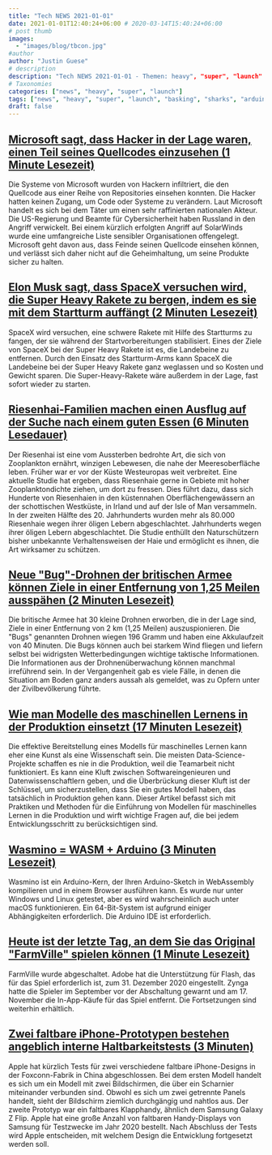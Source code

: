 ```yaml
---
title: "Tech NEWS 2021-01-01"
date: 2021-01-01T12:40:24+06:00 # 2020-03-14T15:40:24+06:00
# post thumb
images:
  - "images/blog/tbcon.jpg"
#author
author: "Justin Guese"
# description
description: "Tech NEWS 2021-01-01 - Themen: heavy", "super", "launch"
# Taxonomies
categories: ["news", "heavy", "super", "launch"]
tags: ["news", "heavy", "super", "launch", "basking", "sharks", "arduino"]
draft: false
---
```


## [Microsoft sagt, dass Hacker in der Lage waren, einen Teil seines Quellcodes einzusehen (1 Minute Lesezeit)](https://www.theverge.com/2020/12/31/22208401/microsoft-solarwinds-source-code-russian-hackers?scrolla=5eb6d68b7fedc32c19ef33b4/1/01000176bda15f33-8f461c7a-15b0-459c-9807-dd41ab00dff2-000000/ZKmbCntUJKpAUnAZGGstGz69nN-pIuRq6IXq8Fvsf18=174)

 Die Systeme von Microsoft wurden von Hackern infiltriert, die den Quellcode aus einer Reihe von Repositories einsehen konnten. Die Hacker hatten keinen Zugang, um Code oder Systeme zu verändern. Laut Microsoft handelt es sich bei dem Täter um einen sehr raffinierten nationalen Akteur. Die US-Regierung und Beamte für Cybersicherheit haben Russland in den Angriff verwickelt. Bei einem kürzlich erfolgten Angriff auf SolarWinds wurde eine umfangreiche Liste sensibler Organisationen offengelegt. Microsoft geht davon aus, dass Feinde seinen Quellcode einsehen können, und verlässt sich daher nicht auf die Geheimhaltung, um seine Produkte sicher zu halten.

## [Elon Musk sagt, dass SpaceX versuchen wird, die Super Heavy Rakete zu bergen, indem es sie mit dem Startturm auffängt (2 Minuten Lesezeit)](https://techcrunch.com/2020/12/30/elon-musk-says-spacex-will-attempt-to-recover-super-heavy-rocket-by-catching-it-with-launch-tower//1/01000176bda15f33-8f461c7a-15b0-459c-9807-dd41ab00dff2-000000/EuHuZDZYaS8YX-o_X9lyWSJuX075bnaWA-YBRBL9dag=174)

 SpaceX wird versuchen, eine schwere Rakete mit Hilfe des Startturms zu fangen, der sie während der Startvorbereitungen stabilisiert. Eines der Ziele von SpaceX bei der Super Heavy Rakete ist es, die Landebeine zu entfernen. Durch den Einsatz des Startturm-Arms kann SpaceX die Landebeine bei der Super Heavy Rakete ganz weglassen und so Kosten und Gewicht sparen. Die Super-Heavy-Rakete wäre außerdem in der Lage, fast sofort wieder zu starten.

## [Riesenhai-Familien machen einen Ausflug auf der Suche nach einem guten Essen (6 Minuten Lesedauer)](https://arstechnica.com/science/2020/12/basking-shark-families-go-on-road-trips-in-search-of-fine-dining//1/01000176bda15f33-8f461c7a-15b0-459c-9807-dd41ab00dff2-000000/zaGDBWk5XQadiGCKNXgMYehTdlsDLmMjCdgm7MCqjhg=174)

 Der Riesenhai ist eine vom Aussterben bedrohte Art, die sich von Zooplankton ernährt, winzigen Lebewesen, die nahe der Meeresoberfläche leben. Früher war er vor der Küste Westeuropas weit verbreitet. Eine aktuelle Studie hat ergeben, dass Riesenhaie gerne in Gebiete mit hoher Zooplanktondichte ziehen, um dort zu fressen. Dies führt dazu, dass sich Hunderte von Riesenhaien in den küstennahen Oberflächengewässern an der schottischen Westküste, in Irland und auf der Isle of Man versammeln. In der zweiten Hälfte des 20. Jahrhunderts wurden mehr als 80.000 Riesenhaie wegen ihrer öligen Lebern abgeschlachtet. Jahrhunderts wegen ihrer öligen Lebern abgeschlachtet. Die Studie enthüllt den Naturschützern bisher unbekannte Verhaltensweisen der Haie und ermöglicht es ihnen, die Art wirksamer zu schützen.

## [Neue "Bug"-Drohnen der britischen Armee können Ziele in einer Entfernung von 1,25 Meilen ausspähen (2 Minuten Lesezeit)](https://interestingengineering.com/new-uk-army-bug-drones-can-spy-on-targets-125-miles-away/1/01000176bda15f33-8f461c7a-15b0-459c-9807-dd41ab00dff2-000000/wwIiLllYcX3609nrmHycWntPB4LQF-AFgTffco1uWPA=174)

 Die britische Armee hat 30 kleine Drohnen erworben, die in der Lage sind, Ziele in einer Entfernung von 2 km (1,25 Meilen) auszuspionieren. Die "Bugs" genannten Drohnen wiegen 196 Gramm und haben eine Akkulaufzeit von 40 Minuten. Die Bugs können auch bei starkem Wind fliegen und liefern selbst bei widrigsten Wetterbedingungen wichtige taktische Informationen. Die Informationen aus der Drohnenüberwachung können manchmal irreführend sein. In der Vergangenheit gab es viele Fälle, in denen die Situation am Boden ganz anders aussah als gemeldet, was zu Opfern unter der Zivilbevölkerung führte.

## [Wie man Modelle des maschinellen Lernens in der Produktion einsetzt (17 Minuten Lesezeit)](https://stackoverflow.blog/2020/10/12/how-to-put-machine-learning-models-into-production//1/01000176bda15f33-8f461c7a-15b0-459c-9807-dd41ab00dff2-000000/BTeLYp-KzXNPYuu97FEzgiRlLHF7R5hjl7wjuuyaT9Y=174)

 Die effektive Bereitstellung eines Modells für maschinelles Lernen kann eher eine Kunst als eine Wissenschaft sein. Die meisten Data-Science-Projekte schaffen es nie in die Produktion, weil die Teamarbeit nicht funktioniert. Es kann eine Kluft zwischen Softwareingenieuren und Datenwissenschaftlern geben, und die Überbrückung dieser Kluft ist der Schlüssel, um sicherzustellen, dass Sie ein gutes Modell haben, das tatsächlich in Produktion gehen kann. Dieser Artikel befasst sich mit Praktiken und Methoden für die Einführung von Modellen für maschinelles Lernen in die Produktion und wirft wichtige Fragen auf, die bei jedem Entwicklungsschritt zu berücksichtigen sind.

## [Wasmino = WASM + Arduino (3 Minuten Lesezeit)](https://blog.yifangu.com/2020/12/30/wasmino-wasm-arduino-running-arduino-code-in-browser//1/01000176bda15f33-8f461c7a-15b0-459c-9807-dd41ab00dff2-000000/zbDpCAjY-mdqNp2zyWNU6wEKLXM0mIEPMyChUQ7UXR4=174)

 Wasmino ist ein Arduino-Kern, der Ihren Arduino-Sketch in WebAssembly kompilieren und in einem Browser ausführen kann. Es wurde nur unter Windows und Linux getestet, aber es wird wahrscheinlich auch unter macOS funktionieren. Ein 64-Bit-System ist aufgrund einiger Abhängigkeiten erforderlich. Die Arduino IDE ist erforderlich.

## [Heute ist der letzte Tag, an dem Sie das Original "FarmVille" spielen können (1 Minute Lesezeit)](https://www.engadget.com/farmville-shutting-down-today-143443993.html/1/01000176bda15f33-8f461c7a-15b0-459c-9807-dd41ab00dff2-000000/2_traCvMESdqoJixgHUesKNua0YrQ-vQYMHlYlpj-uo=174)

 FarmVille wurde abgeschaltet. Adobe hat die Unterstützung für Flash, das für das Spiel erforderlich ist, zum 31. Dezember 2020 eingestellt. Zynga hatte die Spieler im September vor der Abschaltung gewarnt und am 17. November die In-App-Käufe für das Spiel entfernt. Die Fortsetzungen sind weiterhin erhältlich.

## [Zwei faltbare iPhone-Prototypen bestehen angeblich interne Haltbarkeitstests (3 Minuten)](https://www.macrumors.com/2020/12/31/two-foldable-iphones-reportedly-pass-tests//1/01000176bda15f33-8f461c7a-15b0-459c-9807-dd41ab00dff2-000000/Db6ytyQEFiQw9Bvsh64xFHYIZVUN59lEGMuf1pBlwDo=174)

 Apple hat kürzlich Tests für zwei verschiedene faltbare iPhone-Designs in der Foxconn-Fabrik in China abgeschlossen. Bei dem ersten Modell handelt es sich um ein Modell mit zwei Bildschirmen, die über ein Scharnier miteinander verbunden sind. Obwohl es sich um zwei getrennte Panels handelt, sieht der Bildschirm ziemlich durchgängig und nahtlos aus. Der zweite Prototyp war ein faltbares Klapphandy, ähnlich dem Samsung Galaxy Z Flip. Apple hat eine große Anzahl von faltbaren Handy-Displays von Samsung für Testzwecke im Jahr 2020 bestellt. Nach Abschluss der Tests wird Apple entscheiden, mit welchem Design die Entwicklung fortgesetzt werden soll.

